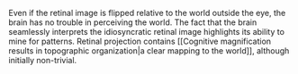---
---

Even if the retinal image is flipped relative to the world outside the eye, the brain has no trouble in perceiving the world. The fact that the brain seamlessly interprets the idiosyncratic retinal image highlights its ability to mine for patterns. Retinal projection contains [[Cognitive magnification results in topographic organization|a clear mapping to the world]], although initially non-trivial.